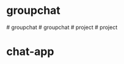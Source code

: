 # groupchat
#   g r o u p c h a t  
 #   g r o u p c h a t  
 #   p r o j e c t  
 # project
# chat-app
